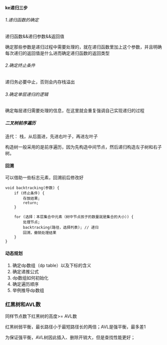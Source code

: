 #### ke递归三步

###### 1.递归函数的确定

递归函数&&递归参数&&返回值

确定那些参数是递归过程中需要处理的，就在递归函数里加上这个参数，并且明确每次递归的返回值是什么进而确定递归函数的返回类型

###### 2.确定终止条件

递归务必要中止，否则会内存栈溢出

###### 3.确定单层递归的逻辑

确定每层递归需要处理的信息，在这里就会重复强调自己实现递归的过程

##### 二叉树前序遍历

迭代： 栈，从后面进，先进右叶子，再进左叶子





构造树一般采用的是前序遍历，因为先构造中间节点，然后递归构造左子树和右子树。

#### 回溯

可以借助一些标志元素，回溯前后修改好

```
void backtracking(参数) {
    if (终止条件) {
        存放结果;
        return;
    }

    for (选择：本层集合中元素（树中节点孩子的数量就是集合的大小）) {
        处理节点;
        backtracking(路径，选择列表); // 递归
        回溯，撤销处理结果
    }
}
```



#### 动态规划

1. 确定dp数组（dp table）以及下标的含义
2. 确定递推公式
3. dp数组如何初始化
4. 确定遍历顺序
5. 举例推导dp数组

### 红黑树和AVL数

同样节点数下红黑树的高度>= AVL数

红黑树弱平衡，最长路径小于最短路径长的两倍；AVL是强平衡，最多差1

为保证强平衡，AVL树因此插入、删除开销大，但是查找性能更好；

